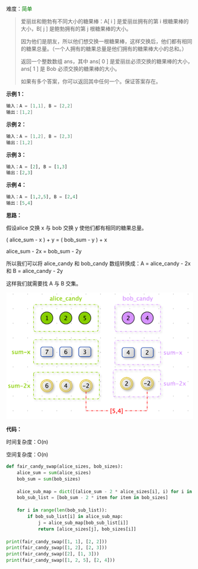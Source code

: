 难度：<font color=green>简单</font>

> 爱丽丝和鲍勃有不同大小的糖果棒：A[ i ] 是爱丽丝拥有的第 i 根糖果棒的大小，B[ j ] 是鲍勃拥有的第 j 根糖果棒的大小。
>
> 因为他们是朋友，所以他们想交换一根糖果棒，这样交换后，他们都有相同的糖果总量。（一个人拥有的糖果总量是他们拥有的糖果棒大小的总和。）
>
> 返回一个整数数组 ans，其中 ans[ 0 ] 是爱丽丝必须交换的糖果棒的大小，ans[ 1 ] 是 Bob 必须交换的糖果棒的大小。
>
> 如果有多个答案，你可以返回其中任何一个。保证答案存在。

**示例 1：**

```c#
输入：A = [1,1], B = [2,2]
输出：[1,2]
```



**示例 2：**

```c#
输入：A = [1,2], B = [2,3]
输出：[1,2]
```



**示例 3：**

```python
输入：A = [2], B = [1,3]
输出：[2,3]
```



**示例 4：**

```python
输入：A = [1,2,5], B = [2,4]
输出：[5,4]
```



**思路：**

假设alice 交换 x 与 bob 交换 y 使他们都有相同的糖果总量。

( alice_sum - x ) + y = ( bob_sum - y ) + x

 alice_sum - 2x  =  bob_sum - 2y 

所以我们可以将 alice_candy 和 bob_candy 数组转换成：A = alice_candy  - 2x 和  B = alice_candy  - 2y

这样我们就需要找 A 与 B 交集。



![](images/screenshot-20211202-110540.png)

**代码：**

时间复杂度：O(n)

空间复杂度：O(n)

```python
def fair_candy_swap(alice_sizes, bob_sizes):
    alice_sum = sum(alice_sizes)
    bob_sum = sum(bob_sizes)

    alice_sub_map = dict([(alice_sum - 2 * alice_sizes[i], i) for i in range(len(alice_sizes))])
    bob_sub_list = [bob_sum - 2 * item for item in bob_sizes]

    for i in range(len(bob_sub_list)):
        if bob_sub_list[i] in alice_sub_map:
            j = alice_sub_map[bob_sub_list[i]]
            return [alice_sizes[j], bob_sizes[i]]

print(fair_candy_swap([1, 1], [2, 2]))
print(fair_candy_swap([1, 2], [2, 3]))
print(fair_candy_swap([2], [1, 3]))
print(fair_candy_swap([1, 2, 5], [2, 4]))
```

